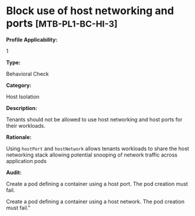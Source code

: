 # Block use of host networking and ports <small>[MTB-PL1-BC-HI-3] </small>

**Profile Applicability:**

1

**Type:**

Behavioral Check

**Category:**

Host Isolation

**Description:**

Tenants should not be allowed to use host networking and host ports for their workloads.

**Rationale:**

Using `hostPort` and `hostNetwork` allows tenants workloads to share the host networking stack allowing potential snooping of network traffic across application pods

**Audit:**

Create a pod defining a container using a host port. The pod creation must fail.

Create a pod defining a container using a host network. The pod creation must fail.&#34;



